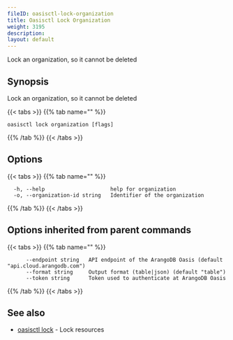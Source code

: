 ```yaml
---
fileID: oasisctl-lock-organization
title: Oasisctl Lock Organization
weight: 3195
description: 
layout: default
---
```

Lock an organization, so it cannot be deleted

## Synopsis

Lock an organization, so it cannot be deleted

{{< tabs >}}
{{% tab name="" %}}
```
oasisctl lock organization [flags]
```
{{% /tab %}}
{{< /tabs >}}

## Options

{{< tabs >}}
{{% tab name="" %}}
```
  -h, --help                     help for organization
  -o, --organization-id string   Identifier of the organization
```
{{% /tab %}}
{{< /tabs >}}

## Options inherited from parent commands

{{< tabs >}}
{{% tab name="" %}}
```
      --endpoint string   API endpoint of the ArangoDB Oasis (default "api.cloud.arangodb.com")
      --format string     Output format (table|json) (default "table")
      --token string      Token used to authenticate at ArangoDB Oasis
```
{{% /tab %}}
{{< /tabs >}}

## See also

* [oasisctl lock]()	 - Lock resources

